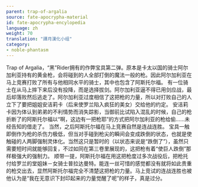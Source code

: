 ```yaml
---
parent: trap-of-argalia
source: fate-apocrypha-material
id: fate-apocrypha-encylopedia
language: zh
weight: 70
translation: "譯月漢化小组"
category:
- noble-phantasm
---
```


Trap of Argalia，“黑”Rider拥有的作弊宝具第二弹。原本是卡太以国的骑士阿尔加利亚持有的黄金枪，会将碰到的人全部打倒的魔法一般的枪。因此阿尔加利亚在马上竞赛打败了所有与他相同水平的骑士，其中也包含了阿斯托尔福。
有一位骑士在从马上摔下来后没有投降，而是选择拔剑。阿尔加利亚逼不得已用剑应战，最后却落败然后逃走了。阿尔加利亚过度相信了这把枪的力量，所以对打败自己的人立下了要把姐姐安洁莉卡（后来使罗兰陷入疯狂的美女）交给他的约定。
安洁莉卡因为体认到弟弟的不利情势而消失踪影，当御前比试陷入混乱的时候，自己的枪折断了的阿斯托尔福以“啊，这边有一把枪耶”的方式把阿尔加利亚的枪给偷……未经告知的借走了。
当然，之后阿斯托尔福在马上竞赛自然是连战连胜。
宝具一触即倒作为枪的杀伤力极低，但当对手碰到枪尖的瞬间会变成跌倒的状态，也就是使触碰的人两脚强制灵体化。当然这只是暂时的（以状态来说是“跌倒了”），虽然只需要短时间就能够回复，不过如同在第三卷里展现的，这把枪有着“使巨人跌倒”那样极强大的强制力。
顺带一提，阿斯托尔福在用这把枪度过多次战役后，把枪托付给罗兰的堂姐妹－女骑士普拉达曼特。能连一丝可惜的感觉都没有就将如此贵重的枪交出去，显然阿斯托尔福完全不清楚这把枪的力量。马上竞试的连战连胜也被他认为是“我在无意识下封印起来的力量觉醒了呢”的样子，真是过分。
